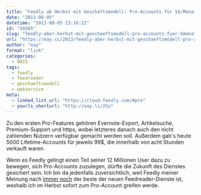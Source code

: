 ```yaml
---
title: "Feedly ab Herbst mit Geschäftsmodell: Pro-Accounts für 5$/Monat oder 45$/Jahr"
date: "2013-08-05"
datetime: "2013-08-05 23:16:22"
id: "24565"
slug: "feedly-aber-herbst-mit-geschaeftsmodell-pro-accounts-fuer-5monat-oder-45jahr"
url: "https://eay.cc/2013/feedly-aber-herbst-mit-geschaeftsmodell-pro-accounts-fuer-5monat-oder-45jahr/"
author: "eay"
format: "link"
categories:
  - 0815
tags:
  - feedly
  - feedreader
  - geschaeftsmodell
  - webservice
meta:
  - linked_list_url: "https://cloud.feedly.com/#pro"
  - yourls_shorturl: "http://eay.li/25u"
---
```


Zu den ersten Pro-Features gehören Evernote-Export, Artikelsuche, Premium-Support und https, wobei letzteres danach auch den nicht zahlenden Nutzern verfügbar gemacht werden soll. Außerdem gab's heute 5000 Lifetime-Accounts für jeweils 99$, die innerhalb von acht Stunden verkauft waren.

Wenn es Feedly gelingt einen Teil seiner 12 Millionen User dazu zu bewegen, sich Pro-Accounts zuzulegen, dürfte die Zukunft des Dienstes gesichert sein. Ich bin da jedenfalls zuversichtlich, weil Feedly meiner Meinung nach [immer noch](//eay.cc/2013/the-state-of-google-reader-replacements/) der beste der neuen Feedreader-Dienste ist, weshalb ich im Herbst sofort zum Pro-Account greifen werde.
